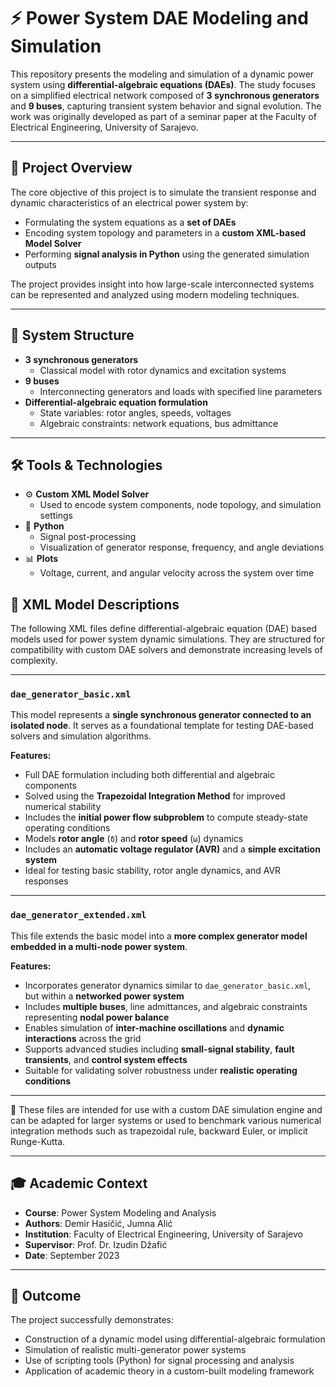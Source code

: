 # ⚡ Power System DAE Modeling and Simulation

This repository presents the modeling and simulation of a dynamic power system using **differential-algebraic equations (DAEs)**. The study focuses on a simplified electrical network composed of **3 synchronous generators** and **9 buses**, capturing transient system behavior and signal evolution. The work was originally developed as part of a seminar paper at the Faculty of Electrical Engineering, University of Sarajevo.

---

## 🧠 Project Overview

The core objective of this project is to simulate the transient response and dynamic characteristics of an electrical power system by:

- Formulating the system equations as a **set of DAEs**
- Encoding system topology and parameters in a **custom XML-based Model Solver**
- Performing **signal analysis in Python** using the generated simulation outputs

The project provides insight into how large-scale interconnected systems can be represented and analyzed using modern modeling techniques.

---

## 🧩 System Structure

- **3 synchronous generators**
  - Classical model with rotor dynamics and excitation systems
- **9 buses**
  - Interconnecting generators and loads with specified line parameters
- **Differential-algebraic equation formulation**
  - State variables: rotor angles, speeds, voltages
  - Algebraic constraints: network equations, bus admittance

---

## 🛠 Tools & Technologies

- ⚙️ **Custom XML Model Solver**
  - Used to encode system components, node topology, and simulation settings
- 🐍 **Python**
  - Signal post-processing
  - Visualization of generator response, frequency, and angle deviations
- 📊 **Plots**
  - Voltage, current, and angular velocity across the system over time

## 🧩 XML Model Descriptions

The following XML files define differential-algebraic equation (DAE) based models used for power system dynamic simulations. They are structured for compatibility with custom DAE solvers and demonstrate increasing levels of complexity.

---

### `dae_generator_basic.xml`

This model represents a **single synchronous generator connected to an isolated node**. It serves as a foundational template for testing DAE-based solvers and simulation algorithms.

**Features:**
- Full DAE formulation including both differential and algebraic components
- Solved using the **Trapezoidal Integration Method** for improved numerical stability
- Includes the **initial power flow subproblem** to compute steady-state operating conditions
- Models **rotor angle** (`δ`) and **rotor speed** (`ω`) dynamics
- Includes an **automatic voltage regulator (AVR)** and a **simple excitation system**
- Ideal for testing basic stability, rotor angle dynamics, and AVR responses

---

### `dae_generator_extended.xml`

This file extends the basic model into a **more complex generator model embedded in a multi-node power system**.

**Features:**
- Incorporates generator dynamics similar to `dae_generator_basic.xml`, but within a **networked power system**
- Includes **multiple buses**, line admittances, and algebraic constraints representing **nodal power balance**
- Enables simulation of **inter-machine oscillations** and **dynamic interactions** across the grid
- Supports advanced studies including **small-signal stability**, **fault transients**, and **control system effects**
- Suitable for validating solver robustness under **realistic operating conditions**

---

📘 These files are intended for use with a custom DAE simulation engine and can be adapted for larger systems or used to benchmark various numerical integration methods such as trapezoidal rule, backward Euler, or implicit Runge-Kutta.

---

## 🎓 Academic Context

- **Course**: Power System Modeling and Analysis  
- **Authors**: Demir Hasičić, Jumna Alić
- **Institution**: Faculty of Electrical Engineering, University of Sarajevo  
- **Supervisor**: Prof. Dr. Izudin Džafić 
- **Date**: September 2023

---

## 📌 Outcome

The project successfully demonstrates:

- Construction of a dynamic model using differential-algebraic formulation
- Simulation of realistic multi-generator power systems
- Use of scripting tools (Python) for signal processing and analysis
- Application of academic theory in a custom-built modeling framework
